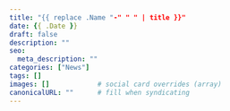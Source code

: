 ```yaml
---
title: "{{ replace .Name "-" " " | title }}"
date: {{ .Date }}
draft: false
description: ""
seo:
  meta_description: ""
categories: ["News"]
tags: []
images: []            # social card overrides (array)
canonicalURL: ""      # fill when syndicating
---
```

